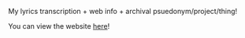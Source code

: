 My lyrics transcription + web info + archival psuedonym/project/thing!

You can view the website [here](https://compromisedneopetspassword.neonpastel.net/)! 
